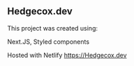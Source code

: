 ## Hedgecox.dev

This project was created using:

Next.JS,
Styled components

Hosted with Netlify
https://Hedgecox.dev
